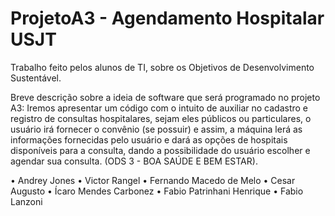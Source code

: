 # ProjetoA3 - Agendamento Hospitalar USJT
Trabalho feito pelos alunos de TI, sobre os Objetivos de Desenvolvimento Sustentável.

Breve descrição sobre a ideia de software que será programado no projeto A3:
Iremos apresentar um código com o intuito de auxiliar no cadastro e registro de consultas hospitalares, sejam eles públicos ou particulares, o usuário irá fornecer o convênio (se possuir) e assim, a máquina lerá as informações fornecidas pelo usuário e dará as opções de hospitais disponíveis para a consulta, dando a possibilidade do usuário escolher e agendar sua consulta.
(ODS 3 - BOA SAÚDE E BEM ESTAR).

•	Andrey Jones
•	Victor Rangel 
•	Fernando Macedo de Melo
•	Cesar Augusto
•	Ícaro Mendes Carbonez
•	Fabio Patrinhani Henrique
•	Fabio Lanzoni
